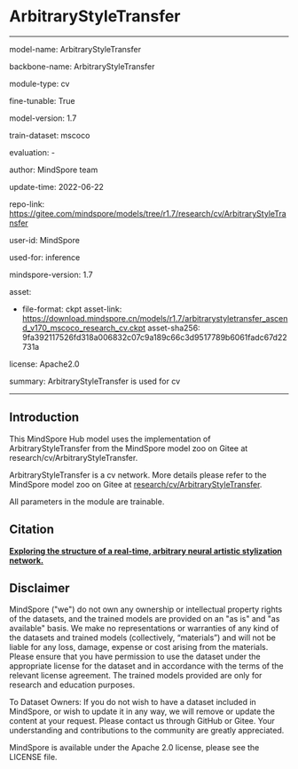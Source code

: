 # ArbitraryStyleTransfer

---

model-name: ArbitraryStyleTransfer

backbone-name: ArbitraryStyleTransfer

module-type: cv

fine-tunable: True

model-version: 1.7

train-dataset: mscoco

evaluation: -

author: MindSpore team

update-time: 2022-06-22

repo-link: <https://gitee.com/mindspore/models/tree/r1.7/research/cv/ArbitraryStyleTransfer>

user-id: MindSpore

used-for: inference

mindspore-version: 1.7

asset:

-
    file-format: ckpt
    asset-link: <https://download.mindspore.cn/models/r1.7/arbitrarystyletransfer_ascend_v170_mscoco_research_cv.ckpt>
    asset-sha256: 9fa392117526fd318a006832c07c9a189c66c3d9517789b6061fadc67d22731a

license: Apache2.0

summary: ArbitraryStyleTransfer is used for cv

---

## Introduction

This MindSpore Hub model uses the implementation of ArbitraryStyleTransfer from the MindSpore model zoo on Gitee at research/cv/ArbitraryStyleTransfer.

ArbitraryStyleTransfer is a cv network. More details please refer to the MindSpore model zoo on Gitee at [research/cv/ArbitraryStyleTransfer](https://gitee.com/mindspore/models/blob/r1.7/research/cv/ArbitraryStyleTransfer/README.md).

All parameters in the module are trainable.

## Citation

[**Exploring the structure of a real-time, arbitrary neural artistic stylization network.** ](https://arxiv.org/abs/1705.06830)

## Disclaimer

MindSpore ("we") do not own any ownership or intellectual property rights of the datasets, and the trained models are provided on an "as is" and "as available" basis. We make no representations or warranties of any kind of the datasets and trained models (collectively, “materials”) and will not be liable for any loss, damage, expense or cost arising from the materials. Please ensure that you have permission to use the dataset under the appropriate license for the dataset and in accordance with the terms of the relevant license agreement. The trained models provided are only for research and education purposes.

To Dataset Owners: If you do not wish to have a dataset included in MindSpore, or wish to update it in any way, we will remove or update the content at your request. Please contact us through GitHub or Gitee. Your understanding and contributions to the community are greatly appreciated.

MindSpore is available under the Apache 2.0 license, please see the LICENSE file.
